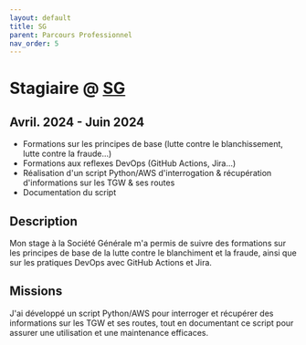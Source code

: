 ```yaml
---
layout: default
title: SG
parent: Parcours Professionnel
nav_order: 5
---
```


# Stagiaire @ [SG](https://www.societegenerale.com/fr)
## Avril. 2024 - Juin 2024
- Formations sur les principes de base (lutte contre le blanchissement, lutte contre la fraude...)
- Formations aux reflexes DevOps (GitHub Actions, Jira...)
- Réalisation d'un script Python/AWS d'interrogation & récupération d'informations sur les TGW & ses routes
- Documentation du script
## Description
Mon stage à la Société Générale m'a permis de suivre des formations sur les principes de base de la lutte contre le blanchiment et la fraude, ainsi que sur les pratiques DevOps avec GitHub Actions et Jira. 

## Missions
J'ai développé un script Python/AWS pour interroger et récupérer des informations sur les TGW et ses routes, tout en documentant ce script pour assurer une utilisation et une maintenance efficaces.

